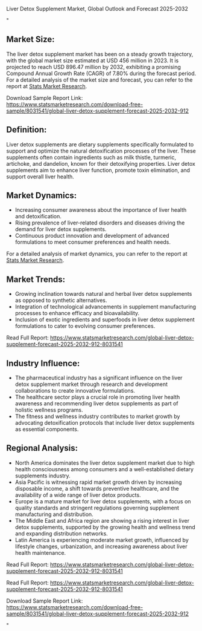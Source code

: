 Liver Detox Supplement Market, Global Outlook and Forecast 2025-2032

"<h2>Market Size:</h2>
<p>
The liver detox supplement market has been on a steady growth trajectory, with the global market size estimated at USD 456 million in 2023. It is projected to reach USD 896.47 million by 2032, exhibiting a promising Compound Annual Growth Rate (CAGR) of 7.80% during the forecast period. For a detailed analysis of the market size and forecast, you can refer to the report at <a href='https://www.statsmarketresearch.com/global-liver-detox-supplement-forecast-2025-2032-912-8031541'>Stats Market Research</a>.
</p>
<p>Download Sample Report Link: <a href='https://www.statsmarketresearch.com/download-free-sample/8031541/global-liver-detox-supplement-forecast-2025-2032-912'>https://www.statsmarketresearch.com/download-free-sample/8031541/global-liver-detox-supplement-forecast-2025-2032-912</a> </p>

<h2>Definition:</h2>
<p>
Liver detox supplements are dietary supplements specifically formulated to support and optimize the natural detoxification processes of the liver. These supplements often contain ingredients such as milk thistle, turmeric, artichoke, and dandelion, known for their detoxifying properties. Liver detox supplements aim to enhance liver function, promote toxin elimination, and support overall liver health.
</p>

<h2>Market Dynamics:</h2>
<ul>
    <li>Increasing consumer awareness about the importance of liver health and detoxification.</li>
    <li>Rising prevalence of liver-related disorders and diseases driving the demand for liver detox supplements.</li>
    <li>Continuous product innovation and development of advanced formulations to meet consumer preferences and health needs.</li>
</ul>
<p>For a detailed analysis of market dynamics, you can refer to the report at <a href='https://www.statsmarketresearch.com/global-liver-detox-supplement-forecast-2025-2032-912-8031541'>Stats Market Research</a>.</p>

<h2>Market Trends:</h2>
<ul>
    <li>Growing inclination towards natural and herbal liver detox supplements as opposed to synthetic alternatives.</li>
    <li>Integration of technological advancements in supplement manufacturing processes to enhance efficacy and bioavailability.</li>
    <li>Inclusion of exotic ingredients and superfoods in liver detox supplement formulations to cater to evolving consumer preferences.</li>
</ul>
<p>Read Full Report: <a href='https://www.statsmarketresearch.com/global-liver-detox-supplement-forecast-2025-2032-912-8031541'>https://www.statsmarketresearch.com/global-liver-detox-supplement-forecast-2025-2032-912-8031541</a></p>

<h2>Industry Influence:</h2>
<ul>
    <li>The pharmaceutical industry has a significant influence on the liver detox supplement market through research and development collaborations to create innovative formulations.</li>
    <li>The healthcare sector plays a crucial role in promoting liver health awareness and recommending liver detox supplements as part of holistic wellness programs.</li>
    <li>The fitness and wellness industry contributes to market growth by advocating detoxification protocols that include liver detox supplements as essential components.</li>
</ul>

<h2>Regional Analysis:</h2>
<ul>
    <li>North America dominates the liver detox supplement market due to high health consciousness among consumers and a well-established dietary supplements industry.</li>
    <li>Asia Pacific is witnessing rapid market growth driven by increasing disposable income, a shift towards preventive healthcare, and the availability of a wide range of liver detox products.</li>
    <li>Europe is a mature market for liver detox supplements, with a focus on quality standards and stringent regulations governing supplement manufacturing and distribution.</li>
    <li>The Middle East and Africa region are showing a rising interest in liver detox supplements, supported by the growing health and wellness trend and expanding distribution networks.</li>
    <li>Latin America is experiencing moderate market growth, influenced by lifestyle changes, urbanization, and increasing awareness about liver health maintenance.</li>
</ul>
<p>Read Full Report: <a href='https://www.statsmarketresearch.com/global-liver-detox-supplement-forecast-2025-2032-912-8031541'>https://www.statsmarketresearch.com/global-liver-detox-supplement-forecast-2025-2032-912-8031541</a></p>

<p>Read Full Report: <a href='https://www.statsmarketresearch.com/global-liver-detox-supplement-forecast-2025-2032-912-8031541'>https://www.statsmarketresearch.com/global-liver-detox-supplement-forecast-2025-2032-912-8031541</a></p>
<p>Download Sample Report Link: <a href='https://www.statsmarketresearch.com/download-free-sample/8031541/global-liver-detox-supplement-forecast-2025-2032-912'>https://www.statsmarketresearch.com/download-free-sample/8031541/global-liver-detox-supplement-forecast-2025-2032-912</a></p>"
